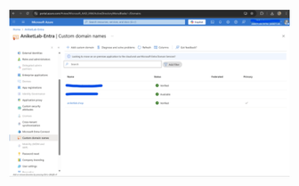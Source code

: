 [![Watch the video](screenshot/04_azure-verified-domain.png)](https://www.youtube.com/watch?v=xabyo2UyPFE)


